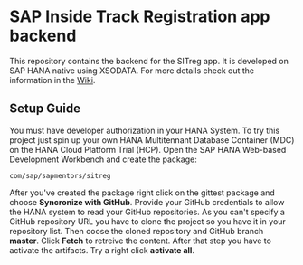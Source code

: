 # SAP Inside Track Registration app backend

This repository contains the backend for the SITreg app. It is developed on SAP HANA native using XSODATA. For more details check out the information in the [Wiki](https://github.com/sapmentors/SITreg/wiki).

## Setup Guide

You must have developer authorization in your HANA System. To try this project just spin up your own HANA Multitennant Database Container (MDC) on the HANA Cloud Platform Trial (HCP). Open the SAP HANA Web-based Development Workbench and create the package:

    com/sap/sapmentors/sitreg

After you've created the package right click on the gittest package and choose **Syncronize with GitHub**. Provide your GitHub credentials to allow the HANA system to read your GitHub repositories. As you can't specify a GitHub repository URL you have to clone the project so you have it in your repository list. Then coose the cloned repository and GitHub branch **master**. Click **Fetch** to retreive the content. After that step you have to activate the artifacts. Try a right click **activate all**.
